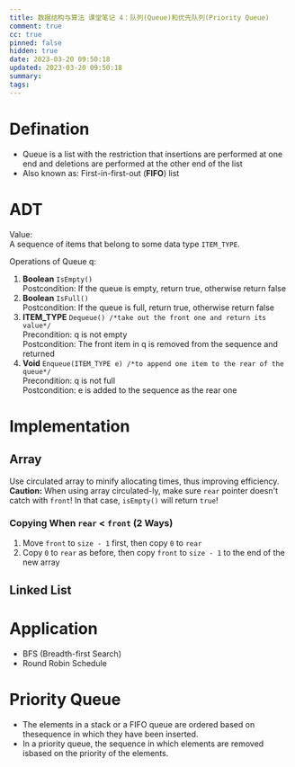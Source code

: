 ```yaml
---
title: 数据结构与算法 课堂笔记 4：队列(Queue)和优先队列(Priority Queue)
comment: true
cc: true
pinned: false
hidden: true
date: 2023-03-20 09:50:18
updated: 2023-03-20 09:50:18
summary:
tags:
---
```

# Defination
* Queue is a list with the restriction that insertions are performed at one end and deletions are performed at the other end of the list
* Also known as: First-in-first-out (**FIFO**) list

# ADT
Value:\
A sequence of items that belong to some data type `ITEM_TYPE`.

Operations of Queue q:
1. **Boolean** `IsEmpty()`\
Postcondition: If the queue is empty, return true, otherwise return false
2. **Boolean** `IsFull()`\
Postcondition: If the queue is full, return true, otherwise return false
3. **ITEM_TYPE** `Dequeue() /*take out the front one and return its value*/`\
Precondition: q is not empty\
Postcondition: The front item in q is removed from the sequence and returned
4. **Void** `Enqueue(ITEM_TYPE e) /*to append one item to the rear of the queue*/`\
Precondition: q is not full\
Postcondition: e is added to the sequence as the rear one

# Implementation
## Array
Use circulated array to minify allocating times, thus improving efficiency.
**Caution:** When using array circulated-ly, make sure `rear` pointer doesn't catch with `front`! In that case, `isEmpty()` will return `true`!
### Copying When `rear` $\lt$ `front` (2 Ways)
1. Move `front` to `size - 1` first, then copy `0` to `rear`
2. Copy `0` to `rear` as before, then copy `front` to `size - 1` to the end of the new array
## Linked List

# Application
* BFS (Breadth-first Search)
* Round Robin Schedule

# Priority Queue
* The elements in a stack or a FIFO queue are ordered based on thesequence in which they have been inserted.
* In a priority queue, the sequence in which elements are removed isbased on the priority of the elements.
